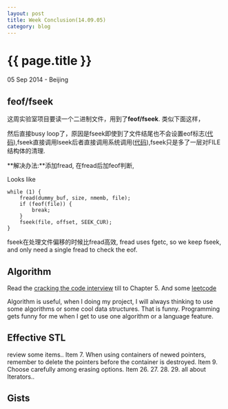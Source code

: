 ```yaml
---
layout: post
title: Week Conclusion(14.09.05)
category: blog
---
```


{{ page.title }}
================

<p class="meta">05 Sep 2014 - Beijing</p>

feof/fseek
---
这周实验室项目要读一个二进制文件，用到了**feof/fseek**.
类似下面这样，
<script src="https://gist.github.com/liuluheng/71fb1b2539dd4610b980.js"></script>
然后直接busy loop了，原因是fseek即使到了文件结尾也不会设置eof标志([代码](https://github.com/liuluheng/How-to-Make-a-Computer-Operating-System/blob/master/src/sdk/src/libc/src/stdio/fseek.c#L12)),fseek直接调用lseek后者直接调用系统调用([代码](https://github.com/liuluheng/How-to-Make-a-Computer-Operating-System/blob/master/src/sdk/src/libc/src/unistd/lseek.c#L13)),fseek只是多了一层对FILE结构体的清理.


**解决办法:**添加fread, 在fread后加feof判断,

Looks like

    while (1) {
        fread(dummy_buf, size, nmemb, file);
        if (feof(file)) {
            break;
        }
        fseek(file, offset, SEEK_CUR);
    }

fseek在处理文件偏移的时候比fread高效, fread uses fgetc, so we keep fseek, and only need a single fread to check the eof.


Algorithm
---
Read the [cracking the code interview](http://hawstein.com/posts/ctci-solutions-contents.html) till to Chapter 5.
And some [leetcode](https://github.com/liuluheng/leetcode/tree/master/C%2B%2B)

Algorithm is useful, when I doing my project, I will always thinking to use some algorithms or some cool data structures. That is funny.
Programming gets funny for me when I get to use one algorithm or a language feature.

Effective STL
---
review some items..
Item 7. When using containers of newed pointers, remember to delete the pointers before the container is destroyed.
Item 9. Choose carefully among erasing options.
Item 26. 27. 28. 29. all about Iterators..

Gists
---
<script src="https://gist.github.com/liuluheng/cc8b14ef3cb53d7b94ea.js"></script>
<script src="https://gist.github.com/sing1ee/727ccecc0f512d672ad1.js"></script>
<script src="https://gist.github.com/liuluheng/4db9fc0a7ee58ddbeb54.js"></script>
